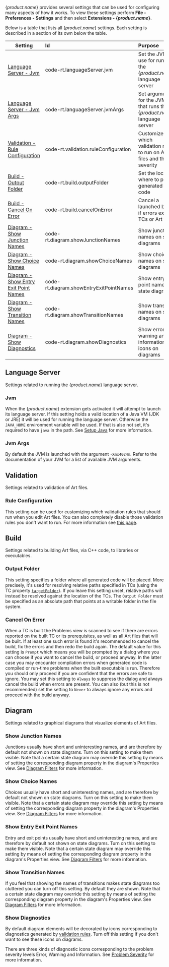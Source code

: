 {$product.name$} provides several settings that can be used for configuring many aspects of how it works. To view these settings perform **File - Preferences - Settings** and then select **Extensions - {$product.name$}**.

Below is a table that lists all {$product.name$} settings. Each setting is described in a section of its own below the table.

<p id="settings"/>

| Setting | Id | Purpose | 
|----------|:-------------|:-------------|
| [Language Server - Jvm](#jvm) | code-rt.languageServer.jvm | Set the JVM to use for running the {$product.name$} language server
| [Language Server - Jvm Args](#jvm-args) | code-rt.languageServer.jvmArgs | Set arguments for the JVM that runs the {$product.name$} language server
| [Validation - Rule Configuration](#rule-configuration) | code-rt.validation.ruleConfiguration | Customize which validation rules to run on Art files and their severity
| [Build - Output Folder](#output-folder) | code-rt.build.outputFolder | Set the location where to place generated code
| [Build - Cancel On Error](#cancel-on-error) | code-rt.build.cancelOnError | Cancel a launched build if errors exist in TCs or Art files
| [Diagram - Show Junction Names](#show-junction-names) | code-rt.diagram.showJunctionNames | Show junction names on state diagrams
| [Diagram - Show Choice Names](#show-choice-names) | code-rt.diagram.showChoiceNames | Show choice names on state diagrams
| [Diagram - Show Entry Exit Point Names](#show-entry-exit-point-names) | code-rt.diagram.showEntryExitPointNames | Show entry/exit point names on state diagrams
| [Diagram - Show Transition Names](#show-transition-names) | code-rt.diagram.showTransitionNames | Show transition names on state diagrams
| [Diagram - Show Diagnostics](#show-diagnostics) | code-rt.diagram.showDiagnostics | Show error, warning and information icons on diagrams

## Language Server
Settings related to running the {$product.name$} language server.

### Jvm
When the {$product.name$} extension gets activated it will attempt to launch its language server. If this setting holds a valid location of a Java VM (JDK or JRE) it will be used for running the language server. Otherwise the `JAVA_HOME` environment variable will be used. If that is also not set, it's required to have `java` in the path. See [Setup Java](installing.md#setup-java) for more information.

### Jvm Args
By default the JVM is launched with the argument `-Xmx4024m`. Refer to the documentation of your JVM for a list of available JVM arguments.

## Validation
Settings related to validation of Art files.

### Rule Configuration
This setting can be used for customizing which validation rules that should run when you edit Art files. You can also completely disable those validation rules you don't want to run. For more information see [this page](validation.md#configuring-validation).

## Build
Settings related to building Art files, via C++ code, to libraries or executables.

### Output Folder
This setting specifies a folder where all generated code will be placed. More precisely, it's used for resolving relative paths specified in TCs (using the TC property [`targetFolder`](building/transformation-configurations.md#targetfolder)). If you leave this setting unset, relative paths will instead be resolved against the location of the TCs. The `Output Folder` must be specified as an absolute path that points at a writable folder in the file system.

### Cancel On Error
When a TC is built the Problems view is scanned to see if there are errors reported on the built TC or its prerequisites, as well as all Art files that will be built. If at least one such error is found it's recommended to cancel the build, fix the errors and then redo the build again. The default value for this setting is `Prompt` which means you will be prompted by a dialog where you can choose if you want to cancel the build, or proceed anyway. In the latter case you may encounter compilation errors when generated code is compiled or run-time problems when the built executable is run. Therefore you should only proceed if you are confident that the errors are safe to ignore. You may set this setting to `Always` to suppress the dialog and always cancel the build when errors are present. You can also (but this is not recommended) set the setting to `Never` to always ignore any errors and proceed with the build anyway.

## Diagram
Settings related to graphical diagrams that visualize elements of Art files.

### Show Junction Names
Junctions usually have short and uninteresting names, and are therefore by default not shown on state diagrams. Turn on this setting to make them visible. Note that a certain state diagram may override this setting by means of setting the corresponding diagram property in the diagram's Properties view. See [Diagram Filters](working-with-art/diagrams.md#diagram-filters) for more information.

### Show Choice Names
Choices usually have short and uninteresting names, and are therefore by default not shown on state diagrams. Turn on this setting to make them visible. Note that a certain state diagram may override this setting by means of setting the corresponding diagram property in the diagram's Properties view. See [Diagram Filters](working-with-art/diagrams.md#diagram-filters) for more information.

### Show Entry Exit Point Names
Entry and exit points usually have short and uninteresting names, and are therefore by default not shown on state diagrams. Turn on this setting to make them visible. Note that a certain state diagram may override this setting by means of setting the corresponding diagram property in the diagram's Properties view. See [Diagram Filters](working-with-art/diagrams.md#diagram-filters) for more information.

### Show Transition Names
If you feel that showing the names of transitions makes state diagrams too cluttered you can turn off this setting. By default they are shown. Note that a certain state diagram may override this setting by means of setting the corresponding diagram property in the diagram's Properties view. See [Diagram Filters](working-with-art/diagrams.md#diagram-filters) for more information.

### Show Diagnostics
By default diagram elements will be decorated by icons corresponding to diagnostics generated by [validation rules](validation.md#validation-rules). Turn off this setting if you don't want to see these icons on diagrams.

There are three kinds of diagnostic icons corresponding to the problem severity levels Error, Warning and Information. See [Problem Severity](validation.md#problem-severity) for more information.